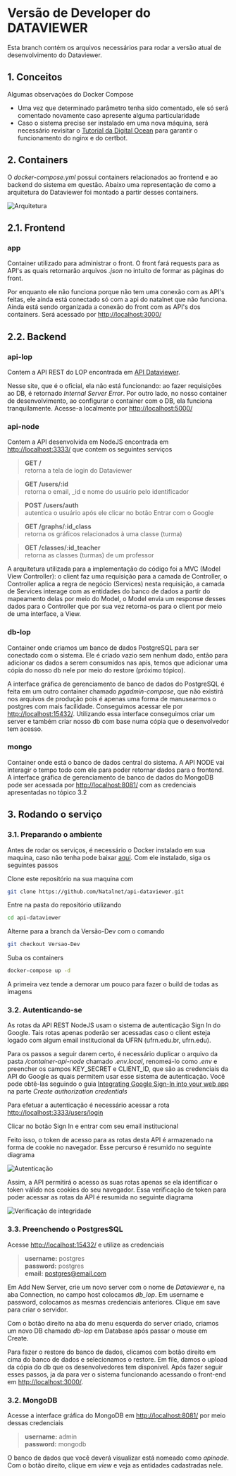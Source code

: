 # Versão de Developer do DATAVIEWER

Esta branch contém os arquivos necessários para rodar a versão atual de desenvolvimento do Dataviewer.

## 1. Conceitos

Algumas observações do Docker Compose

- Uma vez que determinado parâmetro tenha sido comentado, ele só será comentado novamente caso apresente alguma particularidade
- Caso o sistema precise ser instalado em uma nova máquina, será necessário revisitar o [Tutorial da Digital Ocean](https://www.digitalocean.com/community/tutorials/how-to-secure-a-containerized-node-js-application-with-nginx-let-s-encrypt-and-docker-compose) para garantir o funcionamento do nginx e do certbot.
 
## 2. Containers

O *docker-compose.yml* possui containers relacionados ao frontend e ao backend do sistema em questão. Abaixo uma representação de como a arquitetura do Dataviewer foi montado a partir desses containers.

![Arquitetura](./container-api-node/docs/Arquitetura.jpg)

## 2.1. Frontend

### app

Container utilizado para administrar o front. O front fará requests para as API's as quais retornarão arquivos *.json* no intuito de formar as páginas do front.

Por enquanto ele não funciona porque não tem uma conexão com as API's feitas, ele ainda está conectado só com a api do natalnet que não funciona. Ainda está sendo organizada a conexão do front com as API's dos containers. Será acessado por [http://localhost:3000/](http://localhost:3000/)

## 2.2. Backend

### api-lop

Contem a API REST do LOP encontrada em [API Dataviewer](https://lop.api.dataviewer.natalnet.br/).

Nesse site, que é o oficial, ela não está funcionando: ao fazer requisições ao DB, é retornado *Internal Server Error*. Por outro lado, no nosso container de desenvolvimento, ao configurar o container com o DB, ela funciona tranquilamente. Acesse-a localmente por [http://localhost:5000/](http://localhost:5050/)
  
<!-- 
### api-users

Por estar em desenvolvimento, a API deste container não retorna nada. Para fazer este container ser criado, basta adicioná-lo com 

```compose
api-users:
    build:
      context: . 
      dockerfile: ./container-api-users/Dockerfile 
    container_name: container-api-users  
    depends_on: 
      - db-lop 
    ports:
      - "5050:5050"
    networks:
      - backend
```

Podemos futuramente acessar ele por [http://localhost:5050/](http://localhost:5000/) -->

### api-node

Contem a API desenvolvida em NodeJS encontrada em [http://localhost:3333/](http://localhost:3333/) que contem os seguintes serviços

> **GET /** <br> retorna a tela de login do Dataviewer 

> **GET /users/:id** <br> retorna o email, _id e nome do usuário pelo identificador

> **POST /users/auth** <br> autentica o usuário após ele clicar no botão Entrar com o Google 

> **GET /graphs/:id_class** <br> retorna os gráficos relacionados à uma classe (turma)

> **GET /classes/:id_teacher** <br> retorna as classes (turmas) de um professor

A arquitetura utilizada para a implementação do código foi a MVC (Model View Controller): o client faz uma requisição para a camada de Controller, o Controller aplica a regra de negócio (Services) nesta requisição, a camada de Services interage com as entidades do banco de dados a partir do mapeamento delas por meio do Model, o Model envia um response desses dados para o Controller que por sua vez retorna-os para o client por meio de uma interface, a View.  

### db-lop

Container onde criamos um banco de dados PostgreSQL para ser conectado com o sistema.  Ele é criado vazio sem nenhum dado, então para adicionar os dados a serem consumidos nas apis, temos que adicionar uma cópia do nosso db nele por meio do restore (próximo tópico).

A interface gráfica de gerenciamento de banco de dados do PostgreSQL é feita em um outro container chamado *pgadmin-compose*, que não existirá nos arquivos de produção pois é apenas uma forma de manusearmos o postgres com mais facilidade. Conseguimos acessar ele por [http://localhost:15432/](http://localhost:15432/). Utilizando essa interface conseguimos criar um server e também criar nosso db com base numa cópia que o desenvolvedor tem acesso.

### mongo

Container onde está o banco de dados central do sistema. A API NODE vai interagir o tempo todo com ele para poder retornar dados para o frontend. A interface gráfica de gerenciamento de banco de dados do MongoDB pode ser acessada por [http://localhost:8081/](http://localhost:8081/) com as credenciais apresentadas no tópico 3.2

## 3. Rodando o serviço

### 3.1. Preparando o ambiente

Antes de rodar os serviços, é necessário o Docker instalado em sua maquina, caso não tenha pode baixar [aqui](https://www.docker.com/products/docker-desktop). Com ele instalado, siga os seguintes passos

Clone este repositório na sua maquina com

```bash
git clone https://github.com/Natalnet/api-dataviewer.git
```

Entre na pasta do repositório utilizando 

```bash
cd api-dataviewer
```

Alterne para a branch da Versão-Dev com o comando 

```bash 
git checkout Versao-Dev
```

Suba os containers

```bash
docker-compose up -d
``` 

A primeira vez tende a demorar um pouco para fazer o build de todas as imagens

### 3.2. Autenticando-se

As rotas da API REST NodeJS usam o sistema de autenticação Sign In do Google. Tais rotas apenas poderão ser acessadas caso o client esteja logado com algum email institucional da UFRN (ufrn.edu.br, ufrn.edu).

Para os passos a seguir darem certo, é necessário duplicar o arquivo da pasta */container-api-node* chamado *.env.local*, renomeá-lo como *.env* e preencher os campos KEY_SECRET e CLIENT_ID, que são as credenciais da API do Google as quais permitem usar esse sistema de autenticação. Você pode obtê-las seguindo o guia [Integrating Google Sign-In into your web app](https://developers.google.com/identity/sign-in/web/sign-in) na parte *Create authorization credentials*

Para efetuar a autenticação é necessário acessar a rota [http://localhost:3333/users/login](http://localhost:3333/users/login) 

Clicar no botão Sign In e entrar com seu email institucional

Feito isso, o token de acesso para as rotas desta API é armazenado na forma de cookie no navegador. Esse percurso é resumido no seguinte diagrama

![Autenticação](/container-api-node/docs/AuthenticateUser.png)

Assim, a API permitirá o acesso as suas rotas apenas se ela identificar o token válido nos cookies do seu navegador. Essa verificação de token para poder acessar as rotas da API é resumida no seguinte diagrama

![Verificação de integridade](/container-api-node/docs/EnsureTokenIntegrity.png)

### 3.3.  Preenchendo o PostgresSQL

Acesse [http://localhost:15432/](http://localhost:15432/) e utilize as credenciais

> **username:** postgres <br> **password:** postgres <br> **email:** postgres@email.com

Em Add New Server, crie um novo server com o nome de *Dataviewer* e, na aba Connection, no campo host colocamos *db_lop*. Em username e password, colocamos as mesmas credenciais anteriores. Clique em save para criar o servidor.

Com o botão direito na aba do menu esquerda do server criado, criamos um novo DB chamado *db-lop* em Database após passar o mouse em Create.

Para fazer o restore do banco de dados, clicamos com botão direito em cima do banco de dados e selecionamos o restore. Em file, damos o upload da cópia do db que os desenvolvedores tem disponivel. Após fazer seguir esses passos, ja da para ver o sistema funcionando acessando o front-end em [http://localhost:3000/](http://localhost:3000/).

### 3.2. MongoDB

Acesse a interface gráfica do MongoDB em [http://localhost:8081/](http://localhost:8081/) por meio dessas credenciais

> **username:** admin <br> **password:** mongodb

O banco de dados que você deverá visualizar está nomeado como *apinode*. Com o botão direito, clique em *view* e veja as entidades cadastradas nele.
